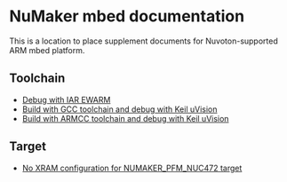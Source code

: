 # NuMaker mbed documentation

This is a location to place supplement documents for Nuvoton-supported ARM mbed platform.

## Toolchain
- [Debug with IAR EWARM](IAR/DEBUG_IAR.md)
- [Build with GCC toolchain and debug with Keil uVision](Keil/BUILD_GCC_DEBUG_KEIL.md)
- [Build with ARMCC toolchain and debug with Keil uVision](Keil/BUILD_ARMCC_DEBUG_KEIL.md)

## Target
- [No XRAM configuration for NUMAKER_PFM_NUC472 target](NUC472/NO_XRAM.md)
